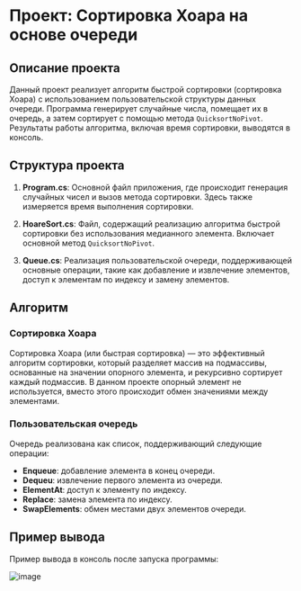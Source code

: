 
# Проект: Сортировка Хоара на основе очереди

## Описание проекта

Данный проект реализует алгоритм быстрой сортировки (сортировка Хоара) с использованием пользовательской структуры данных очереди. Программа генерирует случайные числа, помещает их в очередь, а затем сортирует с помощью метода `QuicksortNoPivot`. Результаты работы алгоритма, включая время сортировки, выводятся в консоль.

## Структура проекта

1. **Program.cs**: Основной файл приложения, где происходит генерация случайных чисел и вызов метода сортировки. Здесь также измеряется время выполнения сортировки.

2. **HoareSort.cs**: Файл, содержащий реализацию алгоритма быстрой сортировки без использования медианного элемента. Включает основной метод `QuicksortNoPivot`.

3. **Queue.cs**: Реализация пользовательской очереди, поддерживающей основные операции, такие как добавление и извлечение элементов, доступ к элементам по индексу и замену элементов.

## Алгоритм

### Сортировка Хоара

Сортировка Хоара (или быстрая сортировка) — это эффективный алгоритм сортировки, который разделяет массив на подмассивы, основанные на значении опорного элемента, и рекурсивно сортирует каждый подмассив. В данном проекте опорный элемент не используется, вместо этого происходит обмен значениями между элементами.

### Пользовательская очередь

Очередь реализована как список, поддерживающий следующие операции:
- **Enqueue**: добавление элемента в конец очереди.
- **Dequeu**: извлечение первого элемента из очереди.
- **ElementAt**: доступ к элементу по индексу.
- **Replace**: замена элемента по индексу.
- **SwapElements**: обмен местами двух элементов очереди.



## Пример вывода

Пример вывода в консоль после запуска программы:

![image](https://github.com/user-attachments/assets/4866dafa-cf35-449e-a7b1-8f3aeb650ed6)


